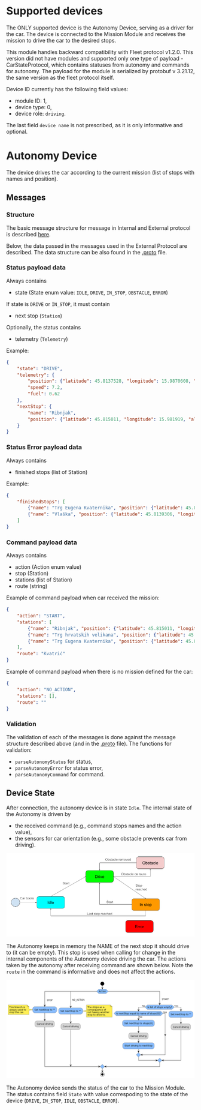 # Supported devices

The ONLY supported device is the Autonomy Device, serving as a driver for the car. The device is connected to the Mission Module and receives the mission to drive the car to the desired stops.

This module handles backward compatibility with Fleet protocol v1.2.0. This version did not have modules and supported only one type of payload - CarStateProtocol, which contains statuses from autonomy and commands for autonomy. The payload for the module is serialized by protobuf v 3.21.12, the same version as the fleet protocol itself.

Device ID currently has the following field values:
- module ID: 1,
- device type: 0,
- device role: `driving`.

The last field `device name` is not prescribed, as it is only informative and optional.

# Autonomy Device

The device drives the car according to the current mission (list of stops with names and position).

## Messages

### Structure

The basic message structure for message in Internal and External protocol is described [here](https://ref.bringautofleet.com/r/protocol/v2/2.0.1/message-structure).

Below, the data passed in the messages used in the External Protocol are described. The data structure can be also found in the [.proto](../lib/protobuf-mission-module/) file.

### Status payload data

Always contains
- state (State enum value: `IDLE`, `DRIVE`, `IN_STOP`, `OBSTACLE`, `ERROR`)

If state is `DRIVE` or `IN_STOP`, it must contain
- next stop (`Station`)

Optionally, the status contains
- telemetry (`Telemetry`)

Example:
```json
{
    "state": "DRIVE",
    "telemetry": {
        "position": {"latitude": 45.8137528, "longitude": 15.9870608, "altitude": 120.7},
        "speed": 7.2,
        "fuel": 0.62
    },
    "nextStop": {
        "name": "Ribnjak",
        "position": {"latitude": 45.815011, "longitude": 15.981919, "altitude": 125.3}
    }
}
```

### Status Error payload data

Always contains
- finished stops (list of Station)

Example:
```json
{
    "finishedStops": [
        {"name": "Trg Eugena Kvaternika", "position": {"latitude": 45.8144669, "longitude": 15.9965289, "altitude": 115.1}},
        {"name": "Vlaška", "position": {"latitude": 45.8139306, "longitude": 15.9913147, "altitude": 118.4}}
    ]
}
```

### Command payload data

Always contains
- action (Action enum value)
- stop (Station)
- stations (list of Station)
- route (string)

Example of command payload when car received the mission:
```json
{
    "action": "START",
    "stations": [
        {"name": "Ribnjak", "position": {"latitude": 45.815011, "longitude": 15.981919, "altitude": 125.3}},
        {"name": "Trg hrvatskih velikana", "position": {"latitude": 45.8120758, "longitude": 15.9837108, "altitude": 120.7}},
        {"name": "Trg Eugena Kvaternika", "position": {"latitude": 45.8144669, "longitude": 15.9965289, "altitude": 115.1}}
    ],
    "route": "Kvatrić"
}
```

Example of command payload when there is no mission defined for the car:
```json
{
    "action": "NO_ACTION",
    "stations": [],
    "route": ""
}
```

### Validation

The validation of each of the messages is done against the message structure described above (and in the [.proto](../lib/protobuf-mission-module/) file). The functions for validation:
- `parseAutonomyStatus` for status,
- `parseAutonomyError` for status error,
- `parseAutonomyCommand` for command.


## Device State

After connection, the autonomy device is in state `Idle`. The internal state of the Autonomy is driven by
- the received command (e.g., command stops names and the action value),
- the sensors for car orientation (e.g., some obstacle prevents car from driving).

![autonomy state diagram](images/image.png "Car state diagram")

The Autonomy keeps in memory the NAME of the next stop it should drive to (it can be empty). This stop is used when calling for change in the internal components of the Autonomy device driving the car. The actions taken by the autonomy after receiving command are shown below. Note the `route` in the command is informative and does not affect the actions.

![activity diagram of autonomy receiving command](uml/exported_diagrams/command_activity_diagram.png "Activity diagram of the autonomy receiving command")

The Autonomy device sends the status of the car to the Mission Module. The status contains field `State` with value correspoding to the state of the device (`DRIVE`, `IN_STOP`, `IDLE`, `OBSTACLE`, `ERROR`).